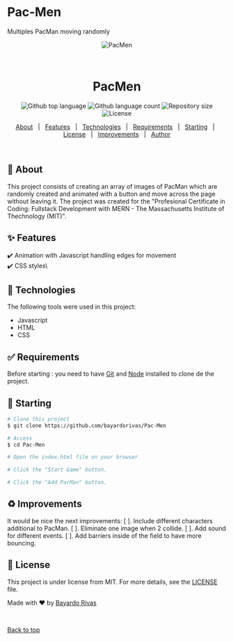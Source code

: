 # Pac-Men
Multiples PacMan moving randomly

<div align="center" id="top"> 
  <img src="./imgages/splash.png" alt="PacMen" />

  &#xa0;

  <!-- <a href="https://realtimebustracker.netlify.app">Splash</a> -->
</div>

<h1 align="center">PacMen</h1>

<p align="center">
  <img alt="Github top language" src="https://img.shields.io/github/languages/top/bayardorivas/Pac-Men?color=56BEB8">

  <img alt="Github language count" src="https://img.shields.io/github/languages/count/bayardorivas/Pac-Men?color=56BEB8">

  <img alt="Repository size" src="https://img.shields.io/github/repo-size/bayardorivas/Pac-Men?color=56BEB8">

  <img alt="License" src="https://img.shields.io/github/license/bayardorivas/Pac-Men?color=56BEB8">

  <!-- <img alt="Github issues" src="https://img.shields.io/github/issues/bayardorivas/Pac-Men?color=56BEB8" /> -->

  <!-- <img alt="Github forks" src="https://img.shields.io/github/forks/bayardorivas/Pac-Men?color=56BEB8" /> -->

  <!-- <img alt="Github stars" src="https://img.shields.io/github/stars/bayardorivas/Pac-Men?color=56BEB8" /> -->
</p>

<!-- Status -->

<!-- <h4 align="center"> 
	🚧  PacMen 🚀 Under construction...  🚧
</h4> 

<hr> -->

<p align="center">
  <a href="#dart-about">About</a> &#xa0; | &#xa0; 
  <a href="#sparkles-features">Features</a> &#xa0; | &#xa0;
  <a href="#rocket-technologies">Technologies</a> &#xa0; | &#xa0;
  <a href="#white_check_mark-requirements">Requirements</a> &#xa0; | &#xa0;
  <a href="#checkered_flag-starting">Starting</a> &#xa0; | &#xa0;
  <a href="#memo-license">License</a> &#xa0; | &#xa0;
  <a href="#recycle-improvements">Improvements</a> &#xa0; | &#xa0;	
  <a href="https://github.com/bayardorivas" target="_blank">Author</a>
</p>

<br>

## :dart: About ##

This project consists of creating an array of images of PacMan which are randomly created and animated with a button and move across the page without leaving it. The project was created for the "Profesional Certificate in Coding: Fullstack Development with MERN - The Massachusetts Institute of Thechnology (MIT)". 

## :sparkles: Features ##

:heavy_check_mark: Animation with Javascript handling edges for movement \
:heavy_check_mark: CSS styles\

## :rocket: Technologies ##

The following tools were used in this project:

- Javascript
- HTML
- CSS

## :white_check_mark: Requirements ##

Before starting : you need to have [Git](https://git-scm.com) and [Node](https://nodejs.org/en/) installed to clone de the project.


## :checkered_flag: Starting ##

```bash
# Clone this project
$ git clone https://github.com/bayardorivas/Pac-Men

# Access
$ cd Pac-Men

# Open the index.html file on your browser

# Click the "Start Game" button.

# Click the "Add PacMan" button.
```

## :recycle: Improvements ##

It would be nice the next improvements:
[ ]. Include different characters additional to PacMan.
[ ]. Eliminate one image when 2 collide.
[ ]. Add sound for different events.
[ ]. Add barriers inside of the field to have more bouncing.

## :memo: License ##

This project is under license from MIT. For more details, see the [LICENSE](LICENSE.md) file.


Made with :heart: by <a href="https://github.com/bayardorivas" target="_blank">Bayardo Rivas</a>

&#xa0;

<a href="#top">Back to top</a>
